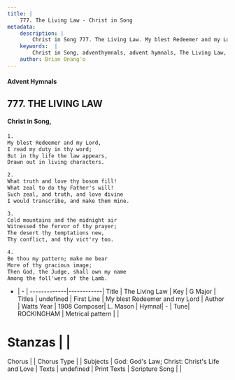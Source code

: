 ```yaml
---
title: |
    777. The Living Law - Christ in Song
metadata:
    description: |
        Christ in Song 777. The Living Law. My blest Redeemer and my Lord, I read my duty in thy word; But in thy life the law appears, Drawn out in living characters.
    keywords:  |
        Christ in Song, adventhymnals, advent hymnals, The Living Law, My blest Redeemer and my Lord. 
    author: Brian Onang'o
---
```


#### Advent Hymnals
## 777. THE LIVING LAW
####  Christ in Song,

```txt
1.
My blest Redeemer and my Lord,
I read my duty in thy word;
But in thy life the law appears,
Drawn out in living characters.

2.
What truth and love thy bosom fill!
What zeal to do thy Father's will!
Such zeal, and truth, and love divine
I would transcribe, and make them mine.

3.
Cold mountains and the midnight air
Witnessed the fervor of thy prayer;
The desert thy temptations new,
Thy conflict, and thy vict'ry too.

4.
Be thou my pattern; make me bear
More of thy gracious image;
Then God, the Judge, shall own my name
Among the foll'wers of the Lamb.

```

- |   -  |
-------------|------------|
Title | The Living Law |
Key | G Major |
Titles | undefined |
First Line | My blest Redeemer and my Lord |
Author | Watts
Year | 1908
Composer| L. Mason |
Hymnal|  - |
Tune| ROCKINGHAM |
Metrical pattern | |
# Stanzas |  |
Chorus |  |
Chorus Type |  |
Subjects | God: God's Law; Christ: Christ's Life and Love |
Texts | undefined |
Print Texts | 
Scripture Song |  |
    

